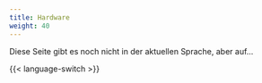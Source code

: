 ```yaml
---
title: Hardware
weight: 40
---
```


Diese Seite gibt es noch nicht in der aktuellen Sprache, aber auf...

{{< language-switch >}}
